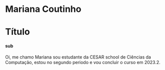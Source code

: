 # Mariana Coutinho

# Título
#### sub 

Oi, me chamo Mariana sou estudante da CESAR school de Ciências da Computação, estou no segundo periodo e vou concluir o 
curso em 2023.2.